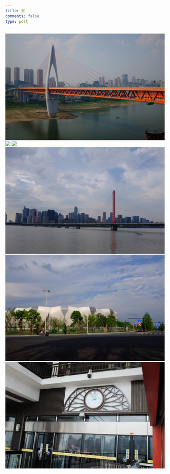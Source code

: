 ```yaml
---
title: 景
comments: false
type: post
---
```



![](gallery/chongqing_bridge.jpg)
![](gallery/airplane_wing.jpg)
![](gallery/cq_cacalu.jpg)
![](gallery/hz_xixing_bridge.jpg)
![](gallery/hz_xs_gym.jpg)
![](gallery/yangtze_river_cableway.jpg)
